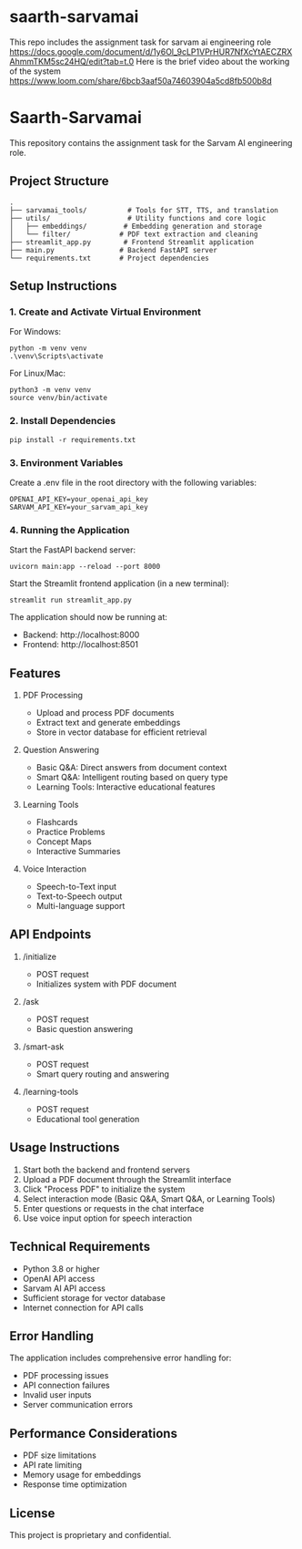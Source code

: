 # saarth-sarvamai
This repo includes the assignment task for sarvam ai engineering role  https://docs.google.com/document/d/1y6Ol_9cLP1VPrHUR7NfXcYtAECZRXAhmmTKM5sc24HQ/edit?tab=t.0
Here is the brief video about the working of the system https://www.loom.com/share/6bcb3aaf50a74603904a5cd8fb500b8d

# Saarth-Sarvamai

This repository contains the assignment task for the Sarvam AI engineering role.

## Project Structure

    .
    ├── sarvamai_tools/          # Tools for STT, TTS, and translation
    ├── utils/                   # Utility functions and core logic
    │   ├── embeddings/         # Embedding generation and storage
    │   └── filter/            # PDF text extraction and cleaning
    ├── streamlit_app.py        # Frontend Streamlit application
    ├── main.py                # Backend FastAPI server
    └── requirements.txt       # Project dependencies

## Setup Instructions

### 1. Create and Activate Virtual Environment

For Windows:

    python -m venv venv
    .\venv\Scripts\activate

For Linux/Mac:

    python3 -m venv venv
    source venv/bin/activate

### 2. Install Dependencies

    pip install -r requirements.txt

### 3. Environment Variables

Create a .env file in the root directory with the following variables:

    OPENAI_API_KEY=your_openai_api_key
    SARVAM_API_KEY=your_sarvam_api_key

### 4. Running the Application

Start the FastAPI backend server:

    uvicorn main:app --reload --port 8000

Start the Streamlit frontend application (in a new terminal):

    streamlit run streamlit_app.py

The application should now be running at:
- Backend: http://localhost:8000
- Frontend: http://localhost:8501

## Features

1. PDF Processing
   - Upload and process PDF documents
   - Extract text and generate embeddings
   - Store in vector database for efficient retrieval

2. Question Answering
   - Basic Q&A: Direct answers from document context
   - Smart Q&A: Intelligent routing based on query type
   - Learning Tools: Interactive educational features

3. Learning Tools
   - Flashcards
   - Practice Problems
   - Concept Maps
   - Interactive Summaries

4. Voice Interaction
   - Speech-to-Text input
   - Text-to-Speech output
   - Multi-language support

## API Endpoints

1. /initialize
   - POST request
   - Initializes system with PDF document

2. /ask
   - POST request
   - Basic question answering

3. /smart-ask
   - POST request
   - Smart query routing and answering

4. /learning-tools
   - POST request
   - Educational tool generation

## Usage Instructions

1. Start both the backend and frontend servers
2. Upload a PDF document through the Streamlit interface
3. Click "Process PDF" to initialize the system
4. Select interaction mode (Basic Q&A, Smart Q&A, or Learning Tools)
5. Enter questions or requests in the chat interface
6. Use voice input option for speech interaction

## Technical Requirements

- Python 3.8 or higher
- OpenAI API access
- Sarvam AI API access
- Sufficient storage for vector database
- Internet connection for API calls

## Error Handling

The application includes comprehensive error handling for:
- PDF processing issues
- API connection failures
- Invalid user inputs
- Server communication errors

## Performance Considerations

- PDF size limitations
- API rate limiting
- Memory usage for embeddings
- Response time optimization

## License

This project is proprietary and confidential.
